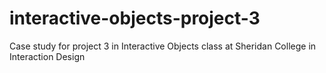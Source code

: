 # interactive-objects-project-3
Case study for project 3 in Interactive Objects class at Sheridan College in Interaction Design
